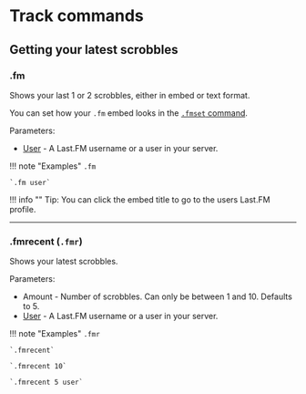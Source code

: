 # Track commands

## Getting your latest scrobbles

### .fm

Shows your last 1 or 2 scrobbles, either in embed or text format.

You can set how your `.fm` embed looks in the [`.fmset` command](#fmset).

Parameters:

* [User](/commands/#using-commands-for-other-users) - A Last.FM username or a user in your server.

!!! note "Examples"
    `.fm`

    `.fm user`

!!! info ""
    Tip: You can click the embed title to go to the users Last.FM profile.

---

### .fmrecent (`.fmr`)

Shows your latest scrobbles.

Parameters:

* Amount - Number of scrobbles. Can only be between 1 and 10. Defaults to 5.
* [User](/commands/#using-commands-for-other-users) - A Last.FM username or a user in your server.

!!! note "Examples"
    `.fmr`

    `.fmrecent`

    `.fmrecent 10`

    `.fmrecent 5 user`
    